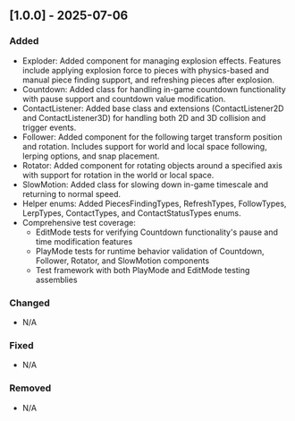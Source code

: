 ﻿## [1.0.0] - 2025-07-06

### Added
- Exploder: Added component for managing explosion effects. Features include applying explosion force to pieces with physics-based and manual piece finding support, and refreshing pieces after explosion.
- Countdown: Added class for handling in-game countdown functionality with pause support and countdown value modification.
- ContactListener: Added base class and extensions (ContactListener2D and ContactListener3D) for handling both 2D and 3D collision and trigger events.
- Follower: Added component for the following target transform position and rotation. Includes support for world and local space following, lerping options, and snap placement.
- Rotator: Added component for rotating objects around a specified axis with support for rotation in the world or local space.
- SlowMotion: Added class for slowing down in-game timescale and returning to normal speed.
- Helper enums: Added PiecesFindingTypes, RefreshTypes, FollowTypes, LerpTypes, ContactTypes, and ContactStatusTypes enums.
- Comprehensive test coverage:
  - EditMode tests for verifying Countdown functionality's pause and time modification features
  - PlayMode tests for runtime behavior validation of Countdown, Follower, Rotator, and SlowMotion components
  - Test framework with both PlayMode and EditMode testing assemblies

### Changed
- N/A

### Fixed
- N/A

### Removed
- N/A